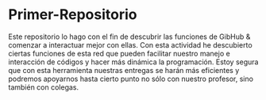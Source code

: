 # Primer-Repositorio
Este repositorio lo hago con el fin de descubrir las funciones de GibHub &amp; comenzar a interactuar mejor con ellas.
Con esta actividad he descubierto ciertas funciones de esta red que pueden facilitar nuestro manejo e interacción de códigos y hacer más dinámica la programación.
Estoy segura que con esta herramienta nuestras entregas se harán más eficientes y podremos apoyarnos hasta cierto punto no sólo con nuestro profesor, sino también con colegas.
